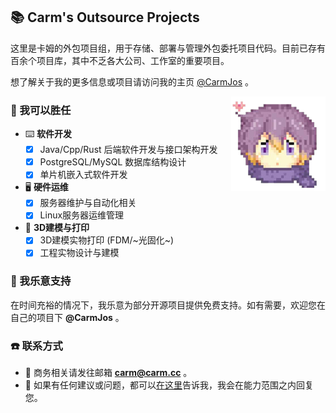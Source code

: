 ## 📚 Carm's Outsource Projects
这里是卡姆的外包项目组，用于存储、部署与管理外包委托项目代码。目前已存有百余个项目库，其中不乏各大公司、工作室的重要项目。

想了解关于我的更多信息或项目请访问我的主页 [@CarmJos](https://github.com/CarmJos) 。

<img align="right" height=30% width=30% src="https://github.com/CarmJos/CarmJos/blob/main/img/me/logo.png" />

### :muscle: 我可以胜任

- ⌨️ **软件开发**
  - [X] Java/Cpp/Rust 后端软件开发与接口架构开发
  - [X] PostgreSQL/MySQL 数据库结构设计
  - [X] 单片机嵌入式软件开发
- 🖥️ **硬件运维**
  - [X] 服务器维护与自动化相关
  - [X] Linux服务器运维管理
- 💎 **3D建模与打印**
  - [X] 3D建模实物打印 (FDM/~光固化~)
  - [X] 工程实物设计与建模

### :sparkling_heart: 我乐意支持

在时间充裕的情况下，我乐意为部分开源项目提供免费支持。如有需要，欢迎您在自己的项目下 **@CarmJos** 。

### ☎️ 联系方式
- 📧 商务相关请发往邮箱 **carm@carm.cc** 。
- 💬 如果有任何建议或问题，都可以[在这里](https://github.com/CarmJos/CarmJos/issues)告诉我，我会在能力范围之内回复您。

<!--使用协议： 若您喜欢本介绍页的排版设计，想要直接使用，请在文件最后注释中添加我的ID与GitHub主页地址，如下一行所示。-->
<!--文章排版来自 @CarmJos https://github.com/CarmJos (请勿删除本行)-->
